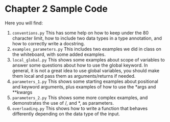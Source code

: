 # Chapter 2 Sample Code

Here you will find:
1. `conventions.py`  This has some help on how to keep under the 80 character limit, how to include two data types in a type annotation, and how to correctly write a docstring.
2. `examples_parameters.py`  This includes two examples we did in class on the whiteboard, with some added examples.
3. `local_global.py`  This shows some examples about scope of variables to answer some questions about how to use the global keyword.  In general, it is not a great idea to use global variables, you should make them local and pass them as arguments/returns if needed.
4. `parameters_1.py` This shows some starting examples about positional and keyword arguments, plus examples of how to use the *args and **kwargs
5. `parameters_2.py` This shows some more complex examples, and demonstrates the use of /, and *, as parameters.
6. `overloading.py` This shows how to write a function that behaves differently depending on the data type of the input.
